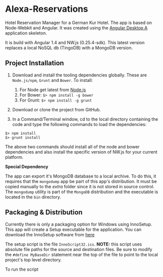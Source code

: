 Alexa-Reservations
==================

Hotel Reservation Manager for a German Kur Hotel.  The app is based on Node-Webkit and Angular. It was created using the 
[Angular Desktop A](https://github.com/jgrenon/angular-desktop-app) application skeleton.

It is build with Angular 1.4 and NW.js (0.25.4-sdk). This latest version replaces a local NoSQL db (TingoDB) with a MongoDB version.

## Project Installation

1) Download and install the tooling dependencies globally. These are `Node.js/npm`, `Grunt` and `Bower`. To install:
    1) For Node get latest from [Node.js](https://nodejs.org)
    2) For Bower: ```$> npm install -g bower```
    3) For Grunt: ```$> npm install -g grunt```

2) Download or clone the project from GitHub.
3) In a Command/Terminal window, cd to the local directory containing the code and type the following commands to load the dependencies:
```
$> npm install
$> grunt install
```
The above two commands should install all of the node and bower dependencies and also install the specific version of NW.js for your current platform.


**Special Dependency**

The app can export it's MongoDB database to a local archive. To do this, it requires that the `mongodump` app be part of this app's distribution. It must be copied manually to the *extra* folder since it is not stored in source control. The `mongodump` utility is part of the `MongoDB` distribution and the executable is located in the `bin` directory.

## Packaging & Distribution
Currently there is only a packaging option for Windows using InnoSetup. This app will create a Setup executable for the application. You can download the InnoSetup software from [here](http://www.jrsoftware.org/isdl.php)

The setup script is the file `InnoScript32.iss`. **NOTE:** this script uses absolute file paths for the source and destination files. Be sure to modify the ```#define MyBaseDir``` statement near the top of the file to point to the local project's top level directory. 

To run the script